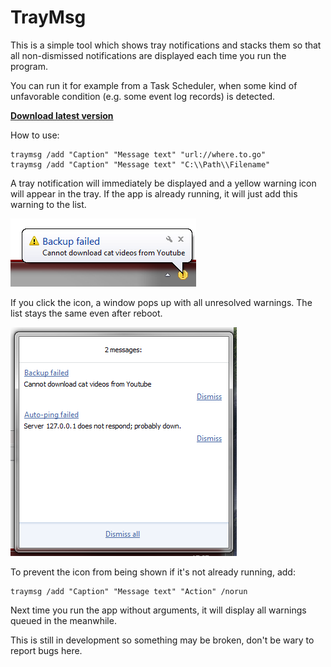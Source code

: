 # TrayMsg

This is a simple tool which shows tray notifications and stacks them so that all non-dismissed notifications are displayed each time you run the program.

You can run it for example from a Task Scheduler, when some kind of unfavorable condition (e.g. some event log records) is detected.

**[Download latest version](https://drive.google.com/folderview?id=0B6e6N2yLg25MRWVmaWlhUHVJdEk&usp=sharing)**

How to use:
~~~~
traymsg /add "Caption" "Message text" "url://where.to.go"
traymsg /add "Caption" "Message text" "C:\\Path\\Filename"
~~~~

A tray notification will immediately be displayed and a yellow warning icon will appear in the tray. If the app is already running, it will just add this warning to the list.

![Tray notification](docs/images/screenshot-1.png)

If you click the icon, a window pops up with all unresolved warnings. The list stays the same even after reboot.

![Warning messages](docs/images/screenshot-2.png)

To prevent the icon from being shown if it's not already running, add:
~~~~
traymsg /add "Caption" "Message text" "Action" /norun
~~~~

Next time you run the app without arguments, it will display all warnings queued in the meanwhile.

This is still in development so something may be broken, don't be wary to report bugs here.